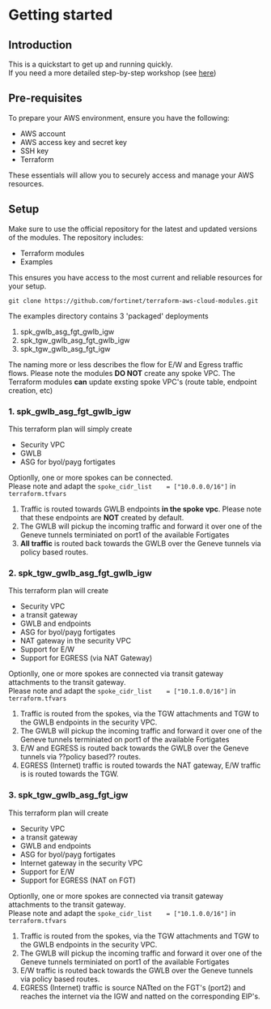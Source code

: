 # Getting started
## Introduction
This is a quickstart to get up and running quickly. <br>
If you need a more detailed step-by-step workshop (see [here](https://fortinetcloudcse.github.io/))

## Pre-requisites
To prepare your AWS environment, ensure you have the following:
- AWS account
- AWS access key and secret key
- SSH key
- Terraform

These essentials will allow you to securely access and manage your AWS resources.

## Setup
Make sure to use the official repository for the latest and updated versions of the modules. The repository includes:
- Terraform modules
- Examples

This ensures you have access to the most current and reliable resources for your setup.

```
git clone https://github.com/fortinet/terraform-aws-cloud-modules.git
```

The examples directory contains 3 'packaged' deployments
1. spk_gwlb_asg_fgt_gwlb_igw
2. spk_tgw_gwlb_asg_fgt_gwlb_igw
3. spk_tgw_gwlb_asg_fgt_igw

The naming more or less describes the flow for E/W and Egress traffic flows. Please note the modules **DO NOT** create any spoke VPC.
The Terraform modules **can** update exsting spoke VPC's (route table, endpoint creation, etc)

### 1. spk_gwlb_asg_fgt_gwlb_igw
This terraform plan will simply create
- Security VPC
- GWLB
- ASG for byol/payg fortigates

Optionlly, one or more spokes can be connected.<br>
Please note and adapt the `spoke_cidr_list    = ["10.0.0.0/16"]` in `terraform.tfvars`

1. Traffic is routed towards GWLB endpoints **in the spoke vpc**. Please note that these endpoints are **NOT** created by default.<br>
2. The GWLB will pickup the incoming traffic and forward it over one of the Geneve tunnels terminiated on port1 of the available Fortigates<br>
3. **All traffic** is routed back towards the GWLB over the Geneve tunnels via policy based routes.<br>
	
### 2. spk_tgw_gwlb_asg_fgt_gwlb_igw
This terraform plan will create 
- Security VPC
- a transit gateway
- GWLB and endpoints
- ASG for byol/payg fortigates
- NAT gateway in the security VPC
- Support for E/W
- Support for EGRESS (via NAT Gateway)

Optionlly, one or more spokes are connected via transit gateway attachments to the transit gateway.<br>
Please note and adapt the `spoke_cidr_list    = ["10.1.0.0/16"]` in `terraform.tfvars`

1. Traffic is routed from the spokes, via the TGW attachments and TGW to the GWLB endpoints in the security VPC.<br>
2. The GWLB will pickup the incoming traffic and forward it over one of the Geneve tunnels terminiated on port1 of the available Fortigates<br>
3. E/W and EGRESS is routed back towards the GWLB over the Geneve tunnels via ??policy based?? routes.<br>
4. EGRESS (Internet) traffic is routed towards the NAT gateway, E/W traffic is is routed towards the TGW.<br>
	
### 3. spk_tgw_gwlb_asg_fgt_igw
This terraform plan will create 
- Security VPC
- a transit gateway
- GWLB and endpoints
- ASG for byol/payg fortigates
- Internet gateway in the security VPC
- Support for E/W
- Support for EGRESS (NAT on FGT)

Optionlly, one or more spokes are connected via transit gateway attachments to the transit gateway.<br>
Please note and adapt the `spoke_cidr_list    = ["10.1.0.0/16"]` in `terraform.tfvars`

1. Traffic is routed from the spokes, via the TGW attachments and TGW to the GWLB endpoints in the security VPC.<br>
2. The GWLB will pickup the incoming traffic and forward it over one of the Geneve tunnels terminiated on port1 of the available Fortigates<br>
3. E/W traffic is routed back towards the GWLB over the Geneve tunnels via policy based routes.<br>
4. EGRESS (Internet) traffic is source NATted on the FGT's (port2) and reaches the internet via the IGW and natted on the corresponding EIP's.<br>
